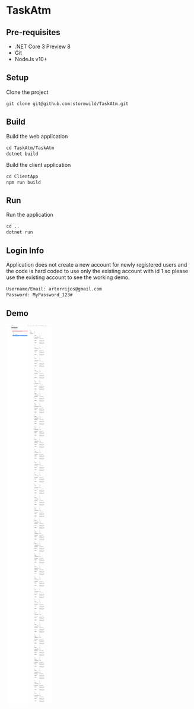 # TaskAtm

## Pre-requisites

- .NET Core 3 Preview 8
- Git
- NodeJs v10+

## Setup

Clone the project

```
git clone git@github.com:stormwild/TaskAtm.git
```

## Build

Build the web application

```
cd TaskAtm/TaskAtm
dotnet build
```

Build the client application

```
cd ClientApp
npm run build
```

## Run

Run the application

```
cd ..
dotnet run
```

## Login Info

Application does not create a new account for newly registered users and the code is hard coded to use only the existing account with id 1 so please use the existing account to see the working demo.

```
Username/Email: artorrijos@gmail.com
Password: MyPassword_123#
```

## Demo

![](TaskAtm/docs/localhost_5001_dashboard.png)